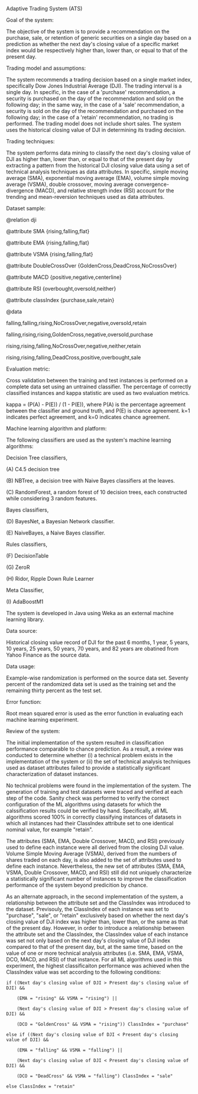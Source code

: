 
Adaptive Trading System (ATS)

Goal of the system:

The objective of the system is to provide a recommendation on the purchase, sale, or retention of generic securities on a single day based on a prediction as whether the next day's closing value of a specific market index would be respectively higher than, lower than, or equal to that of the present day.

Trading model and assumptions:

The system recommends a trading decision based on a single market index, specifically Dow Jones Industrial Average (DJI). The trading interval is a single day. In specific, in the case of a 'purchase' recommendation, a security is purchased on the day of the recommendation and sold on the following day; in the same way, in the case of a 'sale' recommendation, a security is sold on the day of the recommendation and purchased on the following day; in the case of a 'retain' recommendation, no trading is performed. The trading model does not include short sales. The system uses the historical closing value of DJI in determining its trading decision.

Trading techniques:

The system performs data mining to classify the next day's closing value of DJI as higher than, lower than, or equal to that of the present day by extracting a pattern from the historical DJI closing value data using a set of technical analysis techniques as data attributes. In specific, simple moving average (SMA), exponential moving average (EMA), volume simple moving average (VSMA), double crossover, moving average convergence-divergence (MACD), and relative strength index (RSI) account for the trending and mean-reversion techniques used as data attributes.

Dataset sample:

@relation dji

@attribute SMA {rising,falling,flat}

@attribute EMA {rising,falling,flat}

@attribute VSMA {rising,falling,flat}

@attribute DoubleCrossOver {GoldenCross,DeadCross,NoCrossOver}

@attribute MACD {positive,negative,centerline}

@attribute RSI {overbought,oversold,neither}

@attribute classIndex {purchase,sale,retain}

@data

falling,falling,rising,NoCrossOver,negative,oversold,retain

falling,rising,rising,GoldenCross,negative,oversold,purchase

rising,rising,falling,NoCrossOver,negative,neither,retain

rising,rising,falling,DeadCross,positive,overbought,sale

Evaluation metric:

Cross validation between the training and test instances is performed on a complete data set using an untrained classifier. The percentage of correctly classified instances and kappa statistic are used as two evaluation metrics.

kappa = (P(A) - P(E)) / (1 - P(E)), where P(A) is the percentage agreement between the classifier and ground truth, and P(E) is chance agreement. k=1 indicates perfect agreement, and k=0 indicates chance agreement.

Machine learning algorithm and platform:

The following classifiers are used as the system's machine learning algorithms:

Decision Tree classifiers,

(A) C4.5 decision tree

(B) NBTree, a decision tree with Naive Bayes classifiers at the leaves.

(C) RandomForest, a random forest of 10 decision trees, each constructed while considering 3 random features.

Bayes classifiers,

(D) BayesNet, a Bayesian Network classifier.

(E) NaiveBayes, a Naive Bayes classifier.

Rules classifiers,

(F) DecisionTable

(G) ZeroR

(H) Ridor, Ripple Down Rule Learner

Meta Classifier,

(I) AdaBoostM1

The system is developed in Java using Weka as an external machine learning library.

Data source:

Historical closing value record of DJI for the past 6 months, 1 year, 5 years, 10 years, 25 years, 50 years, 70 years, and 82 years are obatined from Yahoo Finance as the source data.

Data usage:

Example-wise randomization is performed on the source data set. Seventy percent of the randomized data set is used as the training set and the remaining thirty percent as the test set.

Error function:

Root mean squared error is used as the error function in evaluating each machine learning experiment.

Review of the system:

The initial implementation of the system resulted in classification performance comparable to chance prediction. As a result, a review was conducted to determine whether (i) a technical problem exists in the implementation of the system or (ii) the set of technical analysis techniques used as dataset attributes failed to provide a statistically significant characterization of dataset instances.

No technical problems were found in the implementation of the system. The generation of training and test datasets were traced and verified at each step of the code. Sanity check was performed to verify the correct configuration of the ML algorithms using datasets for which the calssification results could be verified by hand. Specifically, all ML algorithms scored 100% in correctly classifying instances of datasets in which all instances had their ClassIndex attribute set to one identical nominal value, for example "retain".

The attributes (SMA, EMA, Double Crossover, MACD, and RSI) previously used to define each instance were all derived from the closing DJI value. Volume Simple Moving Average (VSMA), derived from the numbers of shares traded on each day, is also added to the set of attributes used to define each instance. Nevertheless, the new set of attributes (SMA, EMA, VSMA, Double Crossover, MACD, and RSI) still did not uniquely characterize a statistically significant number of instances to improve the classification performance of the system beyond predicition by chance.

As an alternate approach, in the second implementation of the system, a relationship between the attribute set and the ClassIndex was introduced to the dataset. Previsouly, the ClassIndex of each instance was set to "purchase", "sale", or "retain" exclusively based on whether the next day's closing value of DJI index was higher than, lower than, or the same as that of the present day. However, in order to introduce a relationship between the attribute set and the ClassIndex, the ClassIndex value of each instance was set not only based on the next day's closing value of DJI index compared to that of the present day, but, at the same time, based on the value of one or more technical analysis attributes (i.e. SMA, EMA, VSMA, DCO, MACD, and RSI) of that instance. For all ML algorithms used in this experiment, the highest classificaiton performance was achieved when the ClassIndex value was set according to the following conditions:

    if ((Next day's closing value of DJI > Present day's closing value of DJI) &&
    
        (EMA = "rising" && VSMA = "rising") ||
    
        (Next day's closing value of DJI > Present day's closing value of DJI) &&
    
        (DCO = "GoldenCross" && VSMA = "rising")) ClassIndex = "purchase"

    else if ((Next day's closing value of DJI < Present day's closing value of DJI) &&
    
        (EMA = "falling" && VSMA = "falling") ||
    
        (Next day's closing value of DJI < Present day's closing value of DJI) &&
    
        (DCO = "DeadCross" && VSMA = "falling") ClassIndex = "sale"

    else ClassIndex = "retain"
